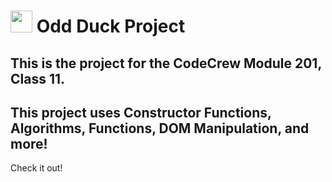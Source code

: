 # <img height="35" src="[/odd-duck\misc_src\j221odxep5p01.gif](https://github.com/ConnerKT/odd-duck/blob/2ff43ae80b381570893fe1daa1ceb72c8827c149/misc_src/j221odxep5p01.gif)"> Odd Duck Project

## This is the project for the CodeCrew Module 201, Class 11.

## This project uses Constructor Functions, Algorithms, Functions, DOM Manipulation, and more!

Check it out!
